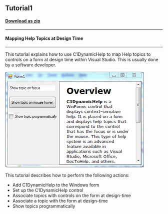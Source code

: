 ## Tutorial1
#### [Download as zip](https://grapecity.github.io/DownGit/#/home?url=https://github.com/GrapeCity/ComponentOne-WinForms-Samples/tree/master/NetFramework\DynamicHelp\CS\Tutorials\Tutorial1)
____
#### Mapping Help Topics at Design Time
____
This tutorial explains how to use C1DynamicHelp to map Help topics to controls on a form at design time within Visual Studio. This is usually done by a software developer.

![screenshot](screenshot.PNG)

This tutorial describes how to perform the following actions:

* Add C1DynamicHelp to the Windows form
* Set up the C1DynamicHelp control
* Associate topics with controls on the form at design-time
* Associate a topic with the form at design-time
* Show topics programmatically
